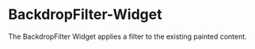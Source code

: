 # BackdropFilter-Widget
The BackdropFilter Widget applies a filter to the existing painted content.
